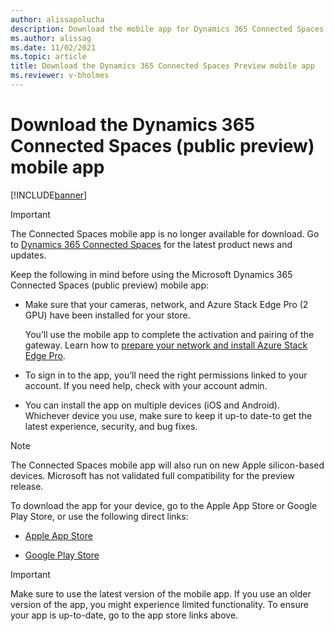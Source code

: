 ```yaml
---
author: alissapolucha
description: Download the mobile app for Dynamics 365 Connected Spaces Preview
ms.author: alissag
ms.date: 11/02/2021
ms.topic: article
title: Download the Dynamics 365 Connected Spaces Preview mobile app
ms.reviewer: v-bholmes
---
```


# Download the Dynamics 365 Connected Spaces (public preview) mobile app

[!INCLUDE[banner](includes/banner.md)]

> [!IMPORTANT]
> The Connected Spaces mobile app is no longer available for download. Go to [Dynamics 365 Connected Spaces](https://dynamics.microsoft.com/en-us/ai/connected-store/) for the latest product news and updates.

Keep the following in mind before using the Microsoft Dynamics 365 Connected Spaces (public preview) mobile app:

- Make sure that your cameras, network, and Azure Stack Edge Pro (2 GPU) have been installed for your store. 

   You’ll use the mobile app to complete the activation and pairing of the gateway. Learn how to [prepare your network and install 
   Azure Stack Edge Pro](ase-install.md).
   
- To sign in to the app, you’ll need the right permissions linked to your account. If you need help, check with your account admin.

- You can install the app on multiple devices (iOS and Android). Whichever device you use, make sure to keep it up-to date-to get the 
latest experience, security, and bug fixes.

> [!NOTE]
> The Connected Spaces mobile app will also run on new Apple silicon-based devices. Microsoft has not validated full compatibility for the preview release. 

To download the app for your device, go to the Apple App Store or Google Play Store, or use the following direct links: 

- [Apple App Store](https://aka.ms/ConnectedStoreAppleApp)  

- [Google Play Store](https://aka.ms/ConnectedStoreGoogleApp)

> [!IMPORTANT]
> Make sure to use the latest version of the mobile app. If you use an older version of the app, you might experience limited functionality. To ensure your app is up-to-date, go to the app store links above. 


